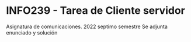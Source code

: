 # INFO239 - Tarea de Cliente servidor
Asignatura de comunicaciones. 2022 septimo semestre
Se adjunta enunciado y solución
